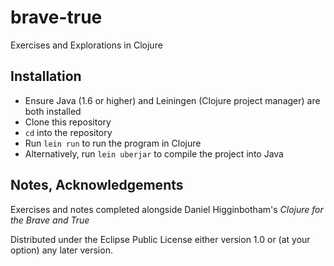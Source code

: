 # brave-true

Exercises and Explorations in Clojure

## Installation

* Ensure Java (1.6 or higher) and Leiningen (Clojure project manager) are both installed
* Clone this repository
* `cd` into the repository
* Run `lein run` to run the program in Clojure
* Alternatively, run `lein uberjar` to compile the project into Java

## Notes, Acknowledgements

Exercises and notes completed alongside Daniel Higginbotham's _Clojure for the Brave and True_

Distributed under the Eclipse Public License either version 1.0 or (at
your option) any later version.
